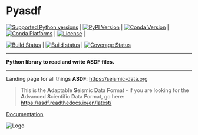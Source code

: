 # Pyasdf

[![Supported Python versions](https://img.shields.io/pypi/pyversions/pyasdf.svg)](https://pypi.python.org/pypi/pyasdf/) |
[![PyPI Version](https://img.shields.io/pypi/v/pyasdf.svg)](https://pypi.python.org/pypi/pyasdf) |
[![Conda Version](https://img.shields.io/conda/vn/conda-forge/pyasdf.svg)](https://anaconda.org/conda-forge/pyasdf) |
[![Conda Platforms](https://img.shields.io/conda/pn/conda-forge/pyasdf.svg)](https://anaconda.org/conda-forge/pyasdf) |
[![License](https://img.shields.io/pypi/l/pyasdf.svg)](https://pypi.python.org/pypi/pyasdf/) |

[![Build Status](https://travis-ci.org/SeismicData/pyasdf.svg?branch=master)](https://travis-ci.org/SeismicData/pyasdf) |
[![Build status](https://ci.appveyor.com/api/projects/status/1iditbggou59at6q/branch/master?svg=true)](https://ci.appveyor.com/project/krischer/pyasdf/branch/master) |
[![Coverage Status](https://img.shields.io/coveralls/SeismicData/pyasdf.svg)](https://coveralls.io/r/SeismicData/pyasdf)


----

**Python library to read and write ASDF files.**

----

Landing page for all things **ASDF**: https://seismic-data.org

> This is the **A**daptable **S**eismic **D**ata **F**ormat - if you are looking for the **A**dvanced **S**cientific **D**ata **F**ormat, go here: https://asdf.readthedocs.io/en/latest/

[Documentation](http://seismicdata.github.io/pyasdf/)

![Logo](/doc/logo/pyasdf_logo.png)
